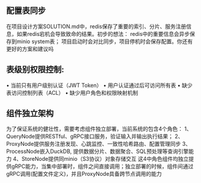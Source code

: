 ## 配置表同步
在项目设计方案SOLUTION.md中，redis保存了重要的索引、分片、服务注册信息，如果redis宕机会导致致命的结果。初步的想法： redis中的重要信息会异步保存到minio system表； 项目启动时会对比同步，项目停机时会保存配置。你还有更好的方案和建议吗

## 表级别权限控制: 
 
 • 当前只有用户级别认证（JWT Token） 
 • 用户认证通过后可访问所有表 
 • 缺少表访问控制列表（ACL） 
 • 缺少用户角色和权限映射机制

## 组件独立架构
为了保证系统的健壮性，需要考虑组件独立部署，当前系统的包含4个角色：
1、QueryNode提供RESTful、gRPC接口服务，验证输入并输出执行结果；
2、ProxyNode提供服务注册发现、心跳监控、一致性哈希路由、配置管理同步
3、ProcessNode嵌入DuckDB, 提供数据分片、数据聚合、SQL预处理等查询引擎能力
4、StoreNode提供同minio（S3协议）对象存储交互
这4中角色组件均独立提供gRPC能力，当集中部署时，组件之间直接调用；独立部署的时候，组件间通过gRPC调用(配置文件定义)，并且ProxyNode具备跨节点调用的能力
